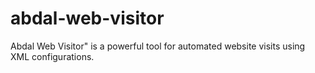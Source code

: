 # abdal-web-visitor
Abdal Web Visitor" is a powerful tool for automated website visits using XML configurations. 
